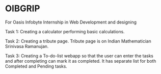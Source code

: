 # OIBGRIP
For Oasis Infobyte Internship in Web Development and designing

Task 1: Creating a calculator performing basic calculations.

Task 2: Creating a tribute page. Tribute page is on Indian Mathematician Srinivasa Ramanujan.

Task 3: Creating a To-do-list webapp so that the user can enter the tasks and after completing can mark it as completed. It has separate list for both Completed and Pending tasks.

